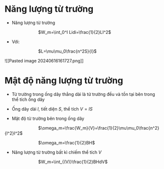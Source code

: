 # Năng lượng từ trường

- Năng lượng từ trường 

$\hspace{3cm}$$W_m=\int_0^I Lidi=\frac{1}{2}LI^2$ 

- Với:

$\hspace{3cm}$$L=\mu\mu_0\frac{n^2S}{l}$

![[Pasted image 20240616161727.png]]

# Mật độ năng lượng từ trường

- Từ trường trong ống dây thẳng dài là từ trường đều và tồn tại bên trong thể tích ống dây

- Ống dây dài $l$, tiết diện $S$, thể tích $V=lS$ 

- Mật độ từ trường bên trong ống dây

$\hspace{3cm}$$\omega_m=\frac{W_m}{V}=\frac{1}{2}\mu\mu_0\frac{n^2}{l^2}I^2$

$\hspace{3cm}$$\omega_m=\frac{1}{2}BH$

- Năng lượng từ trường bất kì chiếm thể tích $V$

$\hspace{3cm}$$W_m=\int_{(V)}\frac{1}{2}BHdV$ 